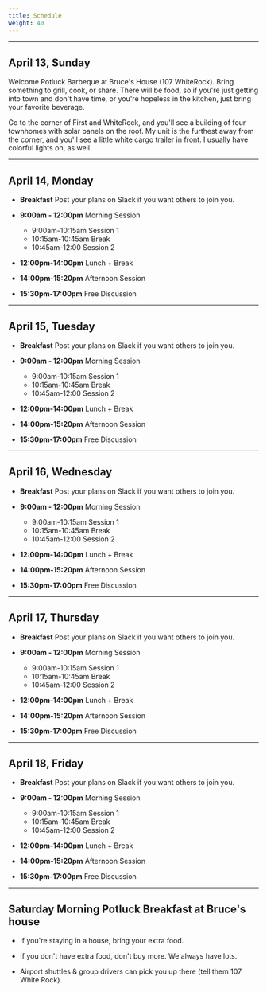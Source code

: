 ```yaml
---
title: Schedule
weight: 40
---
```


***********************************

April 13, Sunday
-------------

Welcome Potluck Barbeque at Bruce's House (107 WhiteRock). Bring something to
grill, cook, or share. There will be food, so if you're just getting into town
and don't have time, or you're hopeless in the kitchen, just bring your
favorite beverage.

Go to the corner of First and WhiteRock, and you'll see a building of four
townhomes with solar panels on the roof. My unit is the furthest away from
the corner, and you'll see a little white cargo trailer in front. I usually
have colorful lights on, as well.

***********************************

April 14, Monday
------

- **Breakfast** Post your plans on Slack if you want others to join you.

- **9:00am - 12:00pm** Morning Session
  - 9:00am-10:15am Session 1
  - 10:15am-10:45am Break
  - 10:45am-12:00 Session 2

- **12:00pm-14:00pm** Lunch + Break

- **14:00pm-15:20pm** Afternoon Session

- **15:30pm-17:00pm** Free Discussion

***********************************

April 15, Tuesday
-------

- **Breakfast** Post your plans on Slack if you want others to join you.

- **9:00am - 12:00pm** Morning Session
  - 9:00am-10:15am Session 1
  - 10:15am-10:45am Break
  - 10:45am-12:00 Session 2

- **12:00pm-14:00pm** Lunch + Break

- **14:00pm-15:20pm** Afternoon Session

- **15:30pm-17:00pm** Free Discussion

***********************************

April 16, Wednesday
------------------------

- **Breakfast** Post your plans on Slack if you want others to join you.

- **9:00am - 12:00pm** Morning Session
  - 9:00am-10:15am Session 1
  - 10:15am-10:45am Break
  - 10:45am-12:00 Session 2

- **12:00pm-14:00pm** Lunch + Break

- **14:00pm-15:20pm** Afternoon Session

- **15:30pm-17:00pm** Free Discussion


***********************************

April 17, Thursday
--------

- **Breakfast** Post your plans on Slack if you want others to join you.

- **9:00am - 12:00pm** Morning Session
  - 9:00am-10:15am Session 1
  - 10:15am-10:45am Break
  - 10:45am-12:00 Session 2

- **12:00pm-14:00pm** Lunch + Break

- **14:00pm-15:20pm** Afternoon Session

- **15:30pm-17:00pm** Free Discussion

  
***********************************

April 18, Friday
------

- **Breakfast** Post your plans on Slack if you want others to join you.

- **9:00am - 12:00pm** Morning Session
  - 9:00am-10:15am Session 1
  - 10:15am-10:45am Break
  - 10:45am-12:00 Session 2

- **12:00pm-14:00pm** Lunch + Break

- **14:00pm-15:20pm** Afternoon Session

- **15:30pm-17:00pm** Free Discussion

***********************************

Saturday Morning Potluck Breakfast at Bruce's house
---------------------------------------------------

- If you're staying in a house, bring your extra food.

- If you don't have extra food, don't buy more. We always have lots.

- Airport shuttles & group drivers can pick you up there (tell them 107 White Rock).

